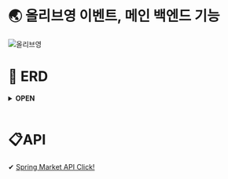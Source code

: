 #  🌏 올리브영 이벤트, 메인 백엔드 기능

![올리브영](https://github.com/user-attachments/assets/7b43dddc-ca7a-4d06-9471-be9f248dd570)
<br/>


# 🔗 ERD
<details>
<summary><strong> OPEN </strong></summary>
<div markdown="1">       
</br>

 ![Olive](https://github.com/user-attachments/assets/77a0469f-4e8c-435c-adff-5c686f987229)


</div>
</details>
</br>


# 📋API
✔ [Spring Market API Click!](https://documenter.getpostman.com/view/23692859/2sAYXCjJVu)
</br></br></br>
